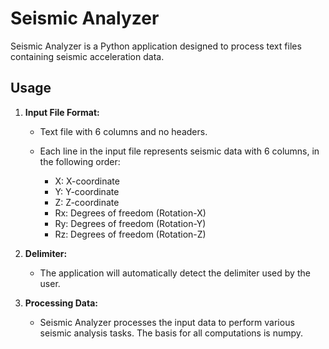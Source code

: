# Seismic Analyzer

Seismic Analyzer is a Python application designed to process text files containing seismic acceleration data. 

## Usage

1. **Input File Format:**

   - Text file with 6 columns and no headers.  
     

   - Each line in the input file represents seismic data with 6 columns, in the following order:
     - X: X-coordinate
     - Y: Y-coordinate
     - Z: Z-coordinate
     - Rx: Degrees of freedom (Rotation-X)
     - Ry: Degrees of freedom (Rotation-Y)
     - Rz: Degrees of freedom (Rotation-Z)

2. **Delimiter:**

   -  The application will automatically detect the delimiter used by the user.
     

3. **Processing Data:**

   - Seismic Analyzer processes the input data to perform various seismic analysis tasks. The basis for all computations is numpy. 


